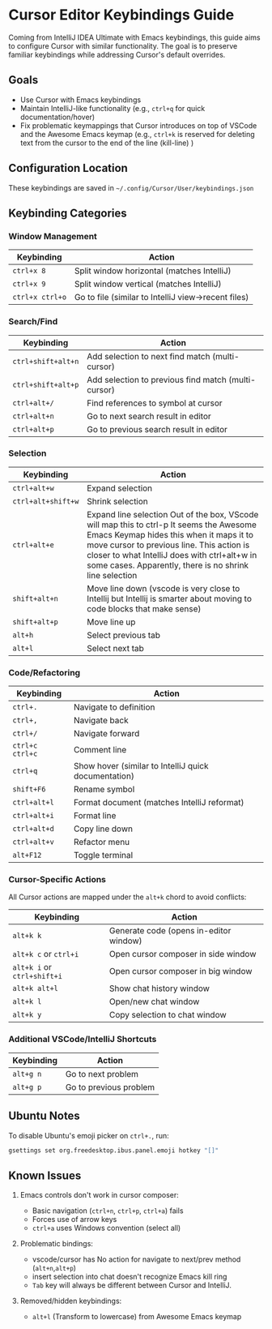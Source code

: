 # Cursor Editor Keybindings Guide

Coming from IntelliJ IDEA Ultimate with Emacs keybindings, this guide aims to configure Cursor with similar functionality. The goal is to preserve familiar keybindings while addressing Cursor's default overrides.

## Goals

- Use Cursor with Emacs keybindings
- Maintain IntelliJ-like functionality (e.g., `ctrl+q` for quick documentation/hover)
- Fix problematic keymappings that Cursor introduces on top of VSCode and the Awesome Emacs keymap (e.g., `ctrl+k` is reserved for deleting text from the cursor to the end of the line (kill-line) )

## Configuration Location

These keybindings are saved in `~/.config/Cursor/User/keybindings.json`

## Keybinding Categories

### Window Management

| Keybinding | Action |
|------------|---------|
| `ctrl+x 8` | Split window horizontal (matches IntelliJ) |
| `ctrl+x 9` | Split window vertical (matches IntelliJ) |
| `ctrl+x ctrl+o` | Go to file (similar to IntelliJ view->recent files) |

### Search/Find

| Keybinding | Action |
|------------|---------|
| `ctrl+shift+alt+n` | Add selection to next find match (multi-cursor) |
| `ctrl+shift+alt+p` | Add selection to previous find match (multi-cursor) |
| `ctrl+alt+/` | Find references to symbol at cursor |
| `ctrl+alt+n` | Go to next search result in editor |
| `ctrl+alt+p` | Go to previous search result in editor |

### Selection

| Keybinding | Action                                                                                                                                                                                                                                                                                          |
|------------|-------------------------------------------------------------------------------------------------------------------------------------------------------------------------------------------------------------------------------------------------------------------------------------------------|
| `ctrl+alt+w` | Expand selection                                                                                                                                                                                                                                                                                |
| `ctrl+alt+shift+w` | Shrink selection                                                                                                                                                                                                                                                                                |
| `ctrl+alt+e` | Expand line selection  Out of the box, VScode will map this to ctrl-p  It seems the Awesome Emacs Keymap hides this when it maps it to move cursor to previous line.  This action is closer to what IntelliJ does with ctrl+alt+w in some cases.  Apparently, there is no shrink line selection |
| `shift+alt+n` | Move line down    (vscode is very close to Intellij but Intellij is smarter about moving to code blocks that make sense)                                                                |
| `shift+alt+p` | Move line up                                                                                                                                                                                                                                                                                    |
| `alt+h` | Select previous tab                                                                                                                                                                                                                                                                             |
| `alt+l` | Select next tab                                                                                                                                                                                                                                                                                 |

### Code/Refactoring

| Keybinding | Action |
|------------|---------|
| `ctrl+.` | Navigate to definition |
| `ctrl+,` | Navigate back |
| `ctrl+/` | Navigate forward |
| `ctrl+c ctrl+c` | Comment line |
| `ctrl+q` | Show hover (similar to IntelliJ quick documentation) |
| `shift+F6` | Rename symbol |
| `ctrl+alt+l` | Format document (matches IntelliJ reformat) |
| `ctrl+alt+i` | Format line |
| `ctrl+alt+d` | Copy line down |
| `ctrl+alt+v` | Refactor menu |
| `alt+F12` | Toggle terminal |

### Cursor-Specific Actions

All Cursor actions are mapped under the `alt+k` chord to avoid conflicts:

| Keybinding | Action |
|------------|---------|
| `alt+k k` | Generate code (opens in-editor window) |
| `alt+k c` or `ctrl+i` | Open cursor composer in side window |
| `alt+k i` or `ctrl+shift+i` | Open cursor composer in big window |
| `alt+k alt+l` | Show chat history window |
| `alt+k l` | Open/new chat window |
| `alt+k y` | Copy selection to chat window |

### Additional VSCode/IntelliJ Shortcuts

| Keybinding | Action |
|------------|---------|
| `alt+g n` | Go to next problem |
| `alt+g p` | Go to previous problem |

## Ubuntu Notes

To disable Ubuntu's emoji picker on `ctrl+.`, run:
```bash
gsettings set org.freedesktop.ibus.panel.emoji hotkey "[]"
```

## Known Issues

1. Emacs controls don't work in cursor composer:
    - Basic navigation (`ctrl+n`, `ctrl+p`, `ctrl+a`) fails
    - Forces use of arrow keys
    - `ctrl+a` uses Windows convention (select all)

2. Problematic bindings:
    - vscode/cursor has No action for navigate to next/prev method (`alt+n`,`alt+p`)
    - insert selection into chat doesn't recognize Emacs kill ring
    - `Tab` key will always be different between Cursor and IntelliJ.

3. Removed/hidden keybindings:
    - `alt+l` (Transform to lowercase) from Awesome Emacs keymap
   

